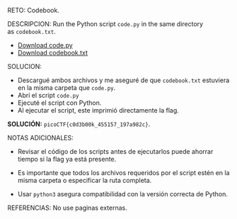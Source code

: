 RETO:
Codebook.

DESCRIPCION:
Run the Python script `code.py` in the same directory as `codebook.txt`.
- [Download code.py](https://artifacts.picoctf.net/c/3/code.py)
- [Download codebook.txt](https://artifacts.picoctf.net/c/3/codebook.txt)

SOLUCION:
- Descargué ambos archivos y me aseguré de que `codebook.txt` estuviera en la misma carpeta que `code.py`.
- Abrí el script `code.py`
- Ejecuté el script con Python.
- Al ejecutar el script, este imprimió directamente la flag.

**SOLUCIÓN:** `picoCTF{c0d3b00k_455157_197a982c}`.

NOTAS ADICIONALES:
- Revisar el código de los scripts antes de ejecutarlos puede ahorrar tiempo si la flag ya está presente.

- Es importante que todos los archivos requeridos por el script estén en la misma carpeta o especificar la ruta completa.

- Usar `python3` asegura compatibilidad con la versión correcta de Python.

REFERENCIAS:
No use paginas externas.